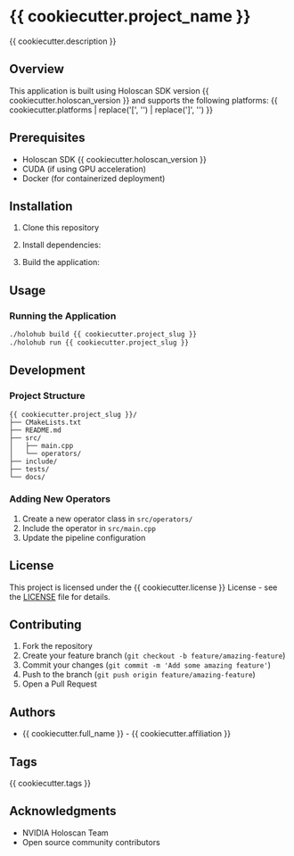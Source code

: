 # {{ cookiecutter.project_name }}

{{ cookiecutter.description }}

## Overview

This application is built using Holoscan SDK version {{ cookiecutter.holoscan_version }} and supports the following platforms:
{{ cookiecutter.platforms | replace('[', '') | replace(']', '') }}

## Prerequisites

- Holoscan SDK {{ cookiecutter.holoscan_version }}
- CUDA (if using GPU acceleration)
- Docker (for containerized deployment)

## Installation

1. Clone this repository


2. Install dependencies:

3. Build the application:

## Usage

### Running the Application

```bash
./holohub build {{ cookiecutter.project_slug }}
./holohub run {{ cookiecutter.project_slug }}
```

## Development

### Project Structure

```
{{ cookiecutter.project_slug }}/
├── CMakeLists.txt
├── README.md
├── src/
│   ├── main.cpp
│   └── operators/
├── include/
├── tests/
└── docs/
```

### Adding New Operators

1. Create a new operator class in `src/operators/`
2. Include the operator in `src/main.cpp`
3. Update the pipeline configuration

## License

This project is licensed under the {{ cookiecutter.license }} License - see the [LICENSE](LICENSE) file for details.

## Contributing

1. Fork the repository
2. Create your feature branch (`git checkout -b feature/amazing-feature`)
3. Commit your changes (`git commit -m 'Add some amazing feature'`)
4. Push to the branch (`git push origin feature/amazing-feature`)
5. Open a Pull Request

## Authors

- {{ cookiecutter.full_name }} - {{ cookiecutter.affiliation }}

## Tags

{{ cookiecutter.tags }}

## Acknowledgments

- NVIDIA Holoscan Team
- Open source community contributors
